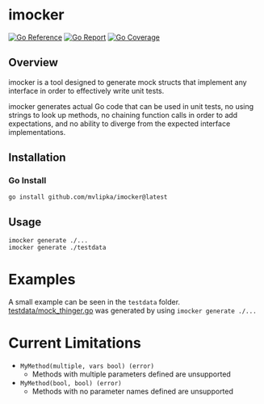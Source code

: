 # imocker
[![Go Reference](https://pkg.go.dev/badge/image)](https://pkg.go.dev/github.com/mvlipka/imocker)
[![Go Report](https://goreportcard.com/badge/github.com/mvlipka/imocker)](https://goreportcard.com/report/github.com/mvlipka/imocker)
[![Go Coverage](https://github.com/mvlipka/imocker/wiki/coverage.svg)](https://raw.githack.com/wiki/mvlipka/imocker/coverage.html)

## Overview
imocker is a tool designed to generate mock structs that implement any interface in order to effectively write unit tests.

imocker generates actual Go code that can be used in unit tests, no using strings to look up methods, no chaining function calls in order to add expectations, and no ability to diverge from the expected interface implementations.

## Installation
### Go Install
`go install github.com/mvlipka/imocker@latest`

## Usage
```
imocker generate ./...
imocker generate ./testdata
```

# Examples
A small example can be seen in the `testdata` folder.  
[testdata/mock_thinger.go](testdata/mock_thinger.go) was generated by using `imocker generate ./...`

# Current Limitations
* `MyMethod(multiple, vars bool) (error)`
  * Methods with multiple parameters defined are unsupported
* `MyMethod(bool, bool) (error)`
  * Methods with no parameter names defined are unsupported